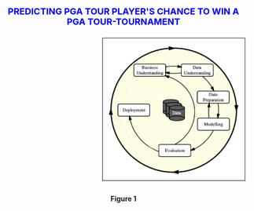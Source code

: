 <div>
<h1 style='color:blue;font-size:18px;text-align: center;'>
 PREDICTING PGA TOUR PLAYER'S CHANCE TO WIN A PGA TOUR-TOURNAMENT
<p align="right">
<img src="images/Figure1_CRISP_DM_Model.jpeg" border-radius= 50% width="300px" height="300px">
<h4 align="center"> Figure 1</h4>
</p>
</h1>
</div>
